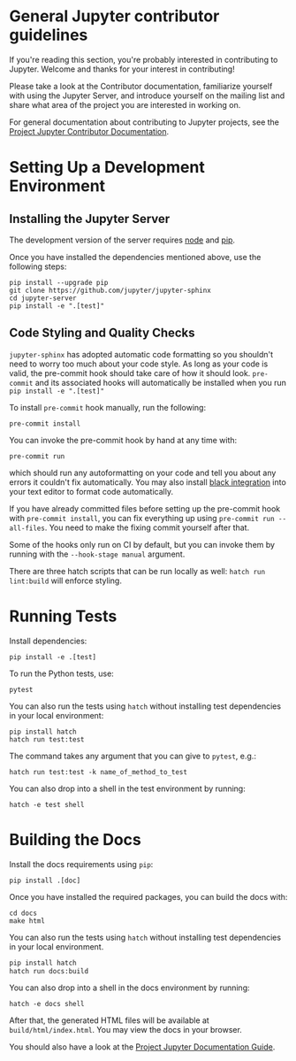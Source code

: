 # General Jupyter contributor guidelines

If you're reading this section, you're probably interested in
contributing to Jupyter. Welcome and thanks for your interest in
contributing!

Please take a look at the Contributor documentation, familiarize
yourself with using the Jupyter Server, and introduce yourself on the
mailing list and share what area of the project you are interested in
working on.

For general documentation about contributing to Jupyter projects, see
the [Project Jupyter Contributor
Documentation](https://jupyter.readthedocs.io/en/latest/contributing/content-contributor.html).

# Setting Up a Development Environment

## Installing the Jupyter Server

The development version of the server requires
[node](https://nodejs.org/en/download/) and
[pip](https://pip.pypa.io/en/stable/installing/).

Once you have installed the dependencies mentioned above, use the
following steps:

    pip install --upgrade pip
    git clone https://github.com/jupyter/jupyter-sphinx
    cd jupyter-server
    pip install -e ".[test]"


## Code Styling and Quality Checks

`jupyter-sphinx` has adopted automatic code formatting so you shouldn't
need to worry too much about your code style. As long as your code is
valid, the pre-commit hook should take care of how it should look.
`pre-commit` and its associated hooks will automatically be installed
when you run `pip install -e ".[test]"`

To install `pre-commit` hook manually, run the following:

    pre-commit install

You can invoke the pre-commit hook by hand at any time with:

    pre-commit run

which should run any autoformatting on your code and tell you about any
errors it couldn't fix automatically. You may also install [black
integration](https://github.com/psf/black#editor-integration) into your
text editor to format code automatically.

If you have already committed files before setting up the pre-commit
hook with `pre-commit install`, you can fix everything up using
`pre-commit run --all-files`. You need to make the fixing commit
yourself after that.

Some of the hooks only run on CI by default, but you can invoke them by
running with the `--hook-stage manual` argument.

There are three hatch scripts that can be run locally as well:
`hatch run lint:build` will enforce styling.

# Running Tests

Install dependencies:

    pip install -e .[test]

To run the Python tests, use:

    pytest

You can also run the tests using `hatch` without installing test
dependencies in your local environment:

    pip install hatch
    hatch run test:test

The command takes any argument that you can give to `pytest`, e.g.:

    hatch run test:test -k name_of_method_to_test

You can also drop into a shell in the test environment by running:

    hatch -e test shell

# Building the Docs

Install the docs requirements using `pip`:

    pip install .[doc]

Once you have installed the required packages, you can build the docs
with:

    cd docs
    make html

You can also run the tests using `hatch` without installing test
dependencies in your local environment.

```bash
pip install hatch
hatch run docs:build
```

You can also drop into a shell in the docs environment by running:

    hatch -e docs shell

After that, the generated HTML files will be available at
`build/html/index.html`. You may view the docs in your browser.

You should also have a look at the [Project Jupyter Documentation
Guide](https://jupyter.readthedocs.io/en/latest/contributing/content-contributor.html).
